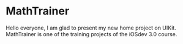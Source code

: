 # MathTrainer
Hello everyone, I am glad to present my new home project on UIKit. 
MathTrainer is one of the training projects of the iOSdev 3.0 course.
